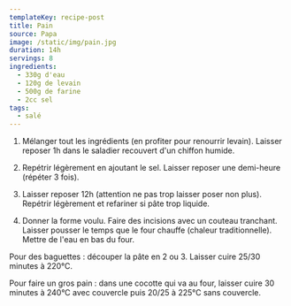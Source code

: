 ```yaml
---
templateKey: recipe-post
title: Pain
source: Papa
image: /static/img/pain.jpg
duration: 14h
servings: 8
ingredients:
  - 330g d'eau
  - 120g de levain
  - 500g de farine
  - 2cc sel
tags:
  - salé
---
```

1. Mélanger tout les ingrédients (en profiter pour renourrir levain). Laisser reposer 1h dans le saladier recouvert d'un chiffon humide.

2. Repétrir légèrement en ajoutant le sel. Laisser reposer une demi-heure (répéter 3 fois).

3. Laisser reposer 12h (attention ne pas trop laisser poser non plus). Repétrir légèrement et refariner si pâte trop liquide.

4. Donner la forme voulu. Faire des incisions avec un couteau tranchant. Laisser pousser le temps que le four chauffe (chaleur traditionnelle). Mettre de l'eau en bas du four.

Pour des baguettes : découper la pâte en 2 ou 3. Laisser cuire 25/30 minutes à 220°C.

Pour faire un gros pain : dans une cocotte qui va au four, laisser cuire 30 minutes à 240°C avec couvercle puis 20/25 à 225°C sans couvercle.